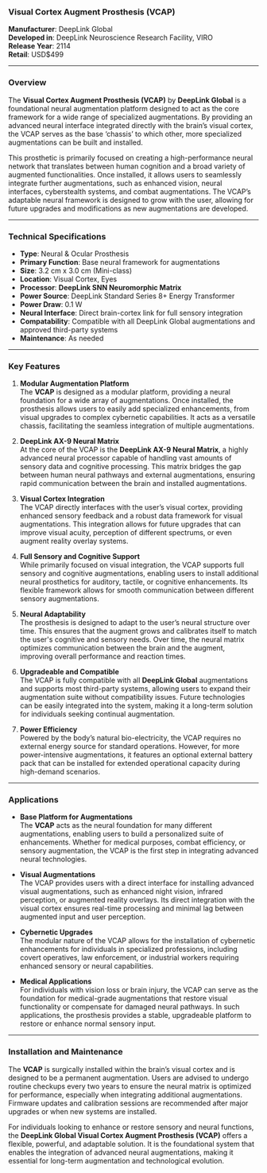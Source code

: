 ### **Visual Cortex Augment Prosthesis (VCAP)**

**Manufacturer**: DeepLink Global  
**Developed in**: DeepLink Neuroscience Research Facility, VIRO  
**Release Year**: 2114   
**Retail**: USD$499

---

### Overview

The **Visual Cortex Augment Prosthesis (VCAP)** by **DeepLink Global** is a foundational neural augmentation platform designed to act as the core framework for a wide range of specialized augmentations. By providing an advanced neural interface integrated directly with the brain’s visual cortex, the VCAP serves as the base ‘chassis’ to which other, more specialized augmentations can be built and installed.

This prosthetic is primarily focused on creating a high-performance neural network that translates between human cognition and a broad variety of augmented functionalities. Once installed, it allows users to seamlessly integrate further augmentations, such as enhanced vision, neural interfaces, cyberstealth systems, and combat augmentations. The VCAP’s adaptable neural framework is designed to grow with the user, allowing for future upgrades and modifications as new augmentations are developed.

---

### Technical Specifications

- **Type**: Neural & Ocular Prosthesis  
- **Primary Function**: Base neural framework for augmentations  
- **Size**: 3.2 cm x 3.0 cm (Mini-class)  
- **Location**: Visual Cortex, Eyes
- **Processor**: **DeepLink SNN Neuromorphic Matrix**  
- **Power Source**: DeepLink Standard Series 8+ Energy Transformer
- **Power Draw**: 0.1 W
- **Neural Interface**: Direct brain-cortex link for full sensory integration  
- **Compatability**: Compatible with all DeepLink Global augmentations and approved third-party systems  
- **Maintenance**: As needed  

---

### Key Features

1. **Modular Augmentation Platform**  
   The **VCAP** is designed as a modular platform, providing a neural foundation for a wide array of augmentations. Once installed, the prosthesis allows users to easily add specialized enhancements, from visual upgrades to complex cybernetic capabilities. It acts as a versatile chassis, facilitating the seamless integration of multiple augmentations.

2. **DeepLink AX-9 Neural Matrix**  
   At the core of the VCAP is the **DeepLink AX-9 Neural Matrix**, a highly advanced neural processor capable of handling vast amounts of sensory data and cognitive processing. This matrix bridges the gap between human neural pathways and external augmentations, ensuring rapid communication between the brain and installed augmentations.

3. **Visual Cortex Integration**  
   The VCAP directly interfaces with the user’s visual cortex, providing enhanced sensory feedback and a robust data framework for visual augmentations. This integration allows for future upgrades that can improve visual acuity, perception of different spectrums, or even augment reality overlay systems.

4. **Full Sensory and Cognitive Support**  
   While primarily focused on visual integration, the VCAP supports full sensory and cognitive augmentations, enabling users to install additional neural prosthetics for auditory, tactile, or cognitive enhancements. Its flexible framework allows for smooth communication between different sensory augmentations.

5. **Neural Adaptability**  
   The prosthesis is designed to adapt to the user’s neural structure over time. This ensures that the augment grows and calibrates itself to match the user's cognitive and sensory needs. Over time, the neural matrix optimizes communication between the brain and the augment, improving overall performance and reaction times.

6. **Upgradeable and Compatible**  
   The VCAP is fully compatible with all **DeepLink Global** augmentations and supports most third-party systems, allowing users to expand their augmentation suite without compatibility issues. Future technologies can be easily integrated into the system, making it a long-term solution for individuals seeking continual augmentation.

7. **Power Efficiency**  
   Powered by the body’s natural bio-electricity, the VCAP requires no external energy source for standard operations. However, for more power-intensive augmentations, it features an optional external battery pack that can be installed for extended operational capacity during high-demand scenarios.

---

### Applications

- **Base Platform for Augmentations**  
   The **VCAP** acts as the neural foundation for many different augmentations, enabling users to build a personalized suite of enhancements. Whether for medical purposes, combat efficiency, or sensory augmentation, the VCAP is the first step in integrating advanced neural technologies.

- **Visual Augmentations**  
   The VCAP provides users with a direct interface for installing advanced visual augmentations, such as enhanced night vision, infrared perception, or augmented reality overlays. Its direct integration with the visual cortex ensures real-time processing and minimal lag between augmented input and user perception.

- **Cybernetic Upgrades**  
   The modular nature of the VCAP allows for the installation of cybernetic enhancements for individuals in specialized professions, including covert operatives, law enforcement, or industrial workers requiring enhanced sensory or neural capabilities.

- **Medical Applications**  
   For individuals with vision loss or brain injury, the VCAP can serve as the foundation for medical-grade augmentations that restore visual functionality or compensate for damaged neural pathways. In such applications, the prosthesis provides a stable, upgradeable platform to restore or enhance normal sensory input.

---

### Installation and Maintenance

The **VCAP** is surgically installed within the brain’s visual cortex and is designed to be a permanent augmentation. Users are advised to undergo routine checkups every two years to ensure the neural matrix is optimized for performance, especially when integrating additional augmentations. Firmware updates and calibration sessions are recommended after major upgrades or when new systems are installed.

For individuals looking to enhance or restore sensory and neural functions, the **DeepLink Global Visual Cortex Augment Prosthesis (VCAP)** offers a flexible, powerful, and adaptable solution. It is the foundational system that enables the integration of advanced neural augmentations, making it essential for long-term augmentation and technological evolution.
